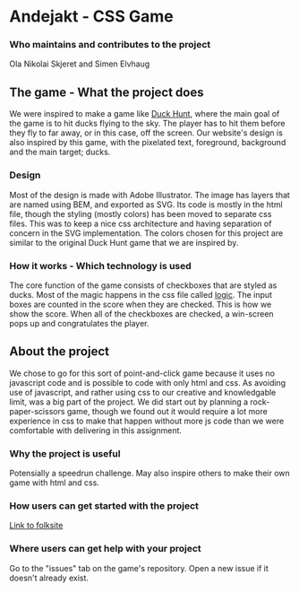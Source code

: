 # Andejakt - CSS Game
### Who maintains and contributes to the project
Ola Nikolai Skjeret and Simen Elvhaug

## The game - What the project does
We were inspired to make a game like [Duck Hunt](https://en.wikipedia.org/wiki/Duck_Hunt), where the main goal of the game is to hit ducks flying to the sky. The player has to hit them before they fly to far away, or in this case, off the screen. Our website's design is also inspired by this game, with the pixelated text, foreground, background and the main target; ducks.

### Design
Most of the design is made with Adobe Illustrator. The image has layers that are named using BEM, and exported as SVG. Its code is mostly in the html file, though the styling (mostly colors) has been moved to separate css files. This was to keep a nice css architecture and having separation of concern in the SVG implementation.
The colors chosen for this project are similar to the original Duck Hunt game that we are inspired by.

### How it works - Which technology is used
The core function of the game consists of checkboxes that are styled as ducks. Most of the magic happens in the css file called [logic](url:_logic.scss). The input boxes are counted in the score when they are checked. This is how we show the score. When all of the checkboxes are checked, a win-screen pops up and congratulates the player.

## About the project
We chose to go for this sort of point-and-click game because it uses no javascript code and is possible to code with only html and css. As avoiding use of javascript, and rather using css to our creative and knowledgable limit, was a big part of the project. We did start out by planning a rock-paper-scissors game, though we found out it would require a lot more experience in css to make that happen without more js code than we were comfortable with delivering in this assignment. 

### Why the project is useful
Potensially a speedrun challenge. May also inspire others to make their own game with html and css.

### How users can get started with the project
[Link to folksite]()

### Where users can get help with your project
Go to the "issues" tab on the game's repository. Open a new issue if it doesn't already exist.